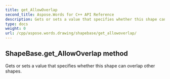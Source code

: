 ```yaml
---
title: get_AllowOverlap
second_title: Aspose.Words for C++ API Reference
description: Gets or sets a value that specifies whether this shape can overlap other shapes. 
type: docs
weight: 0
url: /cpp/aspose.words.drawing/shapebase/get_allowoverlap/
---
```

## ShapeBase.get_AllowOverlap method


Gets or sets a value that specifies whether this shape can overlap other shapes. 

